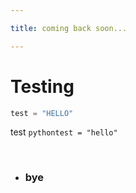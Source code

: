 ```yaml
---

title: coming back soon...

---
```

# Testing
```python
test = "HELLO"
```

test  `pythontest = "hello"`

<br>

- ### bye